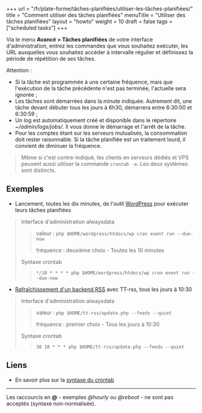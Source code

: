 +++
url = "/fr/plate-forme/tâches-planifiées/utiliser-les-tâches-planifiées/"
title = "Comment utiliser des tâches planifiées"
menuTitle = "Utiliser des tâches planifiées"
layout = "howto"
weight = 10
draft = false
tags = ["scheduled tasks"]
+++

Via le menu **Avancé > Tâches planifiées** de votre interface d'administration, entrez les commandes que vous souhaitez exécuter, les URL auxquelles vous souhaitez accéder à intervalle régulier et définissez la période de répétition de ses tâches. 

Attention :

- Si la tâche est programmée à une certaine fréquence, mais que l'exécution de la tâche précédente n'est pas terminée, l'actuelle sera ignorée ;
- Les tâches sont démarrées dans la minute indiquée. Autrement dit, une tâche devant débuter tous les jours à 6h30, démarrera entre 6:30:00 et 6:30:59 ;
- Un log est automatiquement créé et disponible dans le répertoire *~/admin/logs/jobs/*. Il vous donne le démarrage et l'arrêt de la tâche.
- Pour les comptes étant sur les serveurs mutualisés, la consommation doit rester raisonnable. Si la tâche planifiée est un traitement lourd, il convient de diminuer la fréquence.

> Même si c'est contre-indiqué, les clients en serveurs dédiés et VPS peuvent aussi utiliser la commande ```crontab -e```. Les deux systèmes sont distincts.


## Exemples

- Lancement, toutes les dix minutes, de l'outil [WordPress](https://developer.wordpress.org/cli/commands/cron/event/run/) pour exécuter leurs tâches planifiées

> Interface d'administration alwaysdata
>
>> valeur : ```php $HOME/wordpress/htdocs/wp cron event run --due-now```
>>
>> fréquence : deuxième choix - Toutes les 10 minutes
>
> Syntaxe crontab
>
>> ```*/10 * * * * php $HOME/wordpress/htdocs/wp cron event run --due-now```



- [Rafraîchissement d'un backend RSS](https://git.tt-rss.org/fox/tt-rss/wiki/UpdatingFeeds#periodical-updating-from-crontab-using-update-script-updatephp---feeds) avec TT-rss, tous les jours à 10:30

> Interface d'administration alwaysdata
>
>> valeur : ```php $HOME/tt-rss/update.php --feeds --quiet```
>>
>> fréquence : premier choix - Tous les jours à 10:30
>
> Syntaxe crontab
>
>> ```30 10 * * * php $HOME/tt-rss/update.php --feeds --quiet```


## Liens

* En savoir plus sur la [syntaxe du crontab](https://fr.wikipedia.org/wiki/Crontab)

---
Les raccourcis en **@** - exemples _@hourly_ ou _@reboot_ - ne sont pas acceptés (syntaxe non-normalisée).
